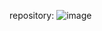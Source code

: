 repository:
![image](https://github.com/sjs108u/labelTool/assets/76171889/780ad475-269c-4806-9b3e-cc23eec92894)
